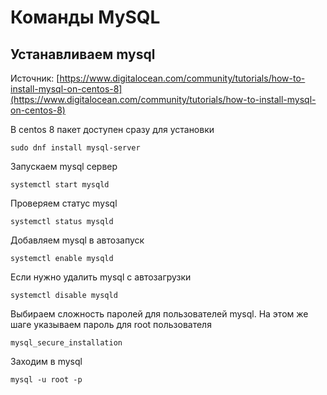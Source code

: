 # Команды MySQL

## Устанавливаем mysql

Источник:
[https://www.digitalocean.com/community/tutorials/how-to-install-mysql-on-centos-8](https://www.digitalocean.com/community/tutorials/how-to-install-mysql-on-centos-8)

В centos 8 пакет доступен сразу для установки
```
sudo dnf install mysql-server
```

Запускаем mysql сервер
```
systemctl start mysqld
```

Проверяем статус mysql
```
systemctl status mysqld
```

Добавляем mysql в автозапуск
```
systemctl enable mysqld
```

Если нужно удалить mysql с автозагрузки
```
systemctl disable mysqld
```

Выбираем сложность паролей для пользователей mysql. На этом же шаге указываем пароль для root пользователя
```
mysql_secure_installation
```

Заходим в mysql
```
mysql -u root -p
```













